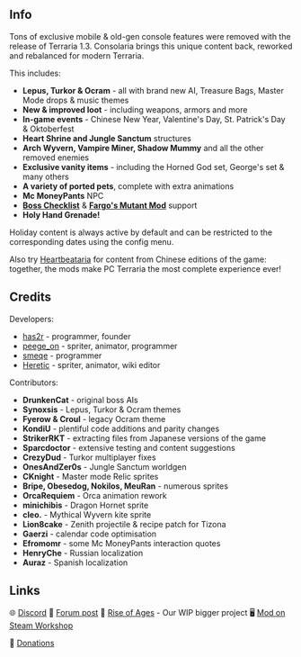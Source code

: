## Info

Tons of exclusive mobile & old-gen console features were removed with the release of Terraria 1.3. Consolaria brings this unique content back, reworked and rebalanced for modern Terraria.

This includes:
- **Lepus, Turkor & Ocram** - all with brand new AI, Treasure Bags, Master Mode drops & music themes
- **New & improved loot** - including weapons, armors and more
- **In-game events** - Chinese New Year, Valentine's Day, St. Patrick's Day & Oktoberfest
- **Heart Shrine and Jungle Sanctum** structures
- **Arch Wyvern, Vampire Miner, Shadow Mummy** and all the other removed enemies
- **Exclusive vanity items** - including the Horned God set, George's set & many others
- **A variety of ported pets**, complete with extra animations
- **Mc MoneyPants** NPC
- **[Boss Checklist](https://steamcommunity.com/sharedfiles/filedetails/?id=2669644269)** & **[Fargo's Mutant Mod](https://steamcommunity.com/sharedfiles/filedetails/?id=2570931073)** support
- **Holy Hand Grenade!**

Holiday content is always active by default and can be restricted to the corresponding dates using the config menu.

Also try [Heartbeataria](https://steamcommunity.com/sharedfiles/filedetails/?id=2958674071) for content from Chinese editions of the game: together, the mods make PC Terraria the most complete experience ever!

## Credits

Developers:
- [has2r](https://steamcommunity.com/id/has2r_) - programmer, founder
- [peege_on](https://steamcommunity.com/id/m_pigeon) - spriter, animator, programmer
- [smeqe](https://steamcommunity.com/id/smeqe) - programmer
- [Heretic](https://steamcommunity.com/profiles/76561198147015378) - spriter, animator, wiki editor

Contributors:
- **DrunkenCat** - original boss AIs
- **Synoxsis** - Lepus, Turkor & Ocram themes
- **Fyerow & Croul** - legacy Ocram theme
- **KondiU** - plentiful code additions and parity changes
- **StrikerRKT** - extracting files from Japanese versions of the game
- **Sparcdoctor** - extensive testing and content suggestions
- **CrezyDud** - Turkor multiplayer fixes
- **OnesAndZer0s** - Jungle Sanctum worldgen
- **CKnight** - Master mode Relic sprites
- **Bripe, Obesedog, Nokilos, MeuRan** - numerous sprites
- **OrcaRequiem** - Orca animation rework
- **minichibis** - Dragon Hornet sprite
- **cleo.** - Mythical Wyvern kite sprite
- **Lion8cake** - Zenith projectile & recipe patch for Tizona
- **Gaerzi** - calendar code optimisation
- **Efromomr** - some Mc MoneyPants interaction quotes
- **HenryChe** - Russian localization
- **Auraz** - Spanish localization

## Links

🌐 [Discord](https://discord.gg/DTABXbd)
🌳 [Forum post](https://forums.terraria.org/index.php?threads/consolaria.62570)
🍂 [Rise of Ages](https://forums.terraria.org/index.php?threads/rise-of-ages-backwoods-and-druids.72219) - Our WIP bigger project
🖥 [Mod on Steam Workshop](https://steamcommunity.com/sharedfiles/filedetails/?id=2864843929)

💟 [Donations](https://www.buymeacoffee.com/roagang)
